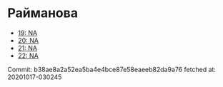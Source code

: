 # Райманова
- [19: NA](19.md)
- [20: NA](20.md)
- [21: NA](21.md)
- [22: NA](22.md)

Commit: b38ae8a2a52ea5ba4e4bce87e58eaeeb82da9a76
 fetched at: 20201017-030245

